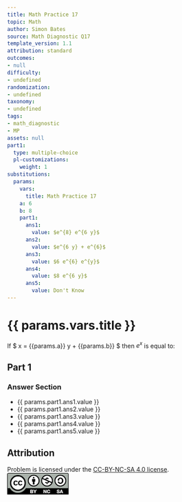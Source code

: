 ```yaml
---
title: Math Practice 17
topic: Math
author: Simon Bates
source: Math Diagnostic Q17
template_version: 1.1
attribution: standard
outcomes:
- null
difficulty:
- undefined
randomization:
- undefined
taxonomy:
- undefined
tags:
- math_diagnostic
- MP
assets: null
part1:
  type: multiple-choice
  pl-customizations:
    weight: 1
substitutions:
  params:
    vars:
      title: Math Practice 17
    a: 6
    b: 8
    part1:
      ans1:
        value: $e^{8} e^{6 y}$
      ans2:
        value: $e^{6 y} + e^{6}$
      ans3:
        value: $6 e^{6} e^{y}$
      ans4:
        value: $8 e^{6 y}$
      ans5:
        value: Don't Know
---
```

# {{ params.vars.title }}
If $ x = {{params.a}} y + {{params.b}} $ then $e^x$ is equal to:

## Part 1

### Answer Section

- {{ params.part1.ans1.value }}
- {{ params.part1.ans2.value }}
- {{ params.part1.ans3.value }}
- {{ params.part1.ans4.value }}
- {{ params.part1.ans5.value }}

## Attribution

Problem is licensed under the [CC-BY-NC-SA 4.0 license](https://creativecommons.org/licenses/by-nc-sa/4.0/).<br> ![The Creative Commons 4.0 license requiring attribution-BY, non-commercial-NC, and share-alike-SA license.](https://raw.githubusercontent.com/firasm/bits/master/by-nc-sa.png)